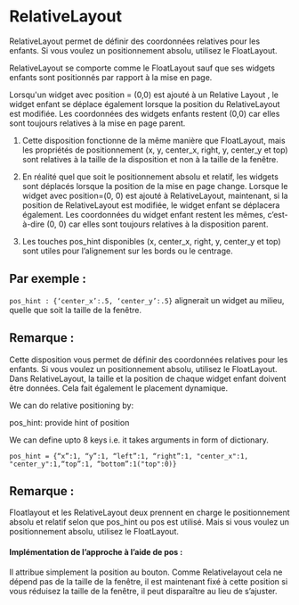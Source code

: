 # RelativeLayout

RelativeLayout permet de définir des coordonnées relatives pour les enfants. Si vous voulez un positionnement absolu, utilisez le FloatLayout.

RelativeLayout se comporte comme le FloatLayout sauf que ses widgets enfants sont positionnés par rapport à la mise en page.

Lorsqu'un widget avec position = (0,0) est ajouté à un Relative Layout , le widget enfant se déplace également lorsque la position du RelativeLayout est modifiée. Les coordonnées des widgets enfants restent (0,0) car elles sont toujours relatives à la mise en page parent.


1. Cette disposition fonctionne de la même manière que FloatLayout, mais les propriétés de positionnement (x, y, center_x, right, y, center_y et top) sont relatives à la taille de la disposition et non à la taille de la fenêtre.

2. En réalité quel que soit le positionnement absolu et relatif, les widgets sont déplacés lorsque la position de la mise en page change.
Lorsque le widget avec position=(0, 0) est ajouté à RelativeLayout, maintenant, si la position de RelativeLayout est modifiée, le widget enfant se déplacera également. Les coordonnées du widget enfant restent les mêmes, c’est-à-dire (0, 0) car elles sont toujours relatives à la disposition parent.

3. Les touches pos_hint disponibles (x, center_x, right, y, center_y et top) sont utiles pour l’alignement sur les bords ou le centrage.

## Par exemple :
```pos_hint : {‘center_x’:.5, ‘center_y’:.5}``` alignerait un widget au milieu, quelle que soit la taille de la fenêtre.


## Remarque :

Cette disposition vous permet de définir des coordonnées relatives pour les enfants. Si vous voulez un positionnement absolu, utilisez le FloatLayout. Dans RelativeLayout, la taille et la position de chaque widget enfant doivent être données. Cela fait également le placement dynamique.


We can do relative positioning by:

pos_hint: provide hint of position

We can define upto 8 keys i.e. it takes arguments in form of dictionary.

```pos_hint = {“x”:1, “y”:1, “left”:1, “right”:1, "center_x":1, "center_y":1,“top”:1, “bottom”:1("top":0)}```

## Remarque :

Floatlayout et les RelativeLayout deux prennent en charge le positionnement absolu et relatif selon que pos_hint ou pos est utilisé. Mais si vous voulez un positionnement absolu, utilisez le FloatLayout.

#### Implémentation de l’approche à l’aide de pos :

Il attribue simplement la position au bouton. Comme Relativelayout cela ne dépend pas de la taille de la fenêtre, il est maintenant fixé à cette position si vous réduisez la taille de la fenêtre, il peut disparaître au lieu de s’ajuster.